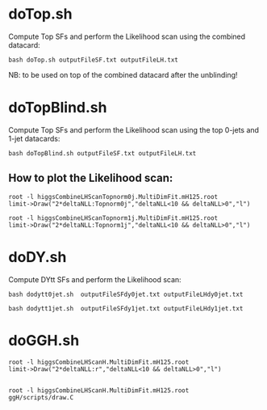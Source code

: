 doTop.sh
==============

Compute Top SFs and perform the Likelihood scan using the combined datacard:

    bash doTop.sh outputFileSF.txt outputFileLH.txt

NB: to be used on top of the combined datacard after the unblinding!

doTopBlind.sh
==============

Compute Top SFs and perform the Likelihood scan using the top 0-jets and 1-jet datacards:

    bash doTopBlind.sh outputFileSF.txt outputFileLH.txt


How to plot the Likelihood scan:
-------------------------------

    root -l higgsCombineLHScanTopnorm0j.MultiDimFit.mH125.root 
    limit->Draw("2*deltaNLL:Topnorm0j","deltaNLL<10 && deltaNLL>0","l")

    root -l higgsCombineLHScanTopnorm1j.MultiDimFit.mH125.root 
    limit->Draw("2*deltaNLL:Topnorm1j","deltaNLL<10 && deltaNLL>0","l")

    
    
doDY.sh
==============

Compute DYtt SFs and perform the Likelihood scan:

    bash dodytt0jet.sh  outputFileSFdy0jet.txt outputFileLHdy0jet.txt

    bash dodytt1jet.sh  outputFileSFdy1jet.txt outputFileLHdy1jet.txt



doGGH.sh
==============
    
    root -l higgsCombineLHScanH.MultiDimFit.mH125.root
    limit->Draw("2*deltaNLL:r","deltaNLL<10 && deltaNLL>0","l")

    
    root -l higgsCombineLHScanH.MultiDimFit.mH125.root   ggH/scripts/draw.C
    

